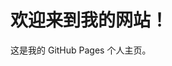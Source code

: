 <!DOCTYPE html>
<html>
<head>
    <title>我的个人网站</title>
</head>
<body>
    <h1>欢迎来到我的网站！</h1>
    <p>这是我的 GitHub Pages 个人主页。</p>
</body>
</html>
